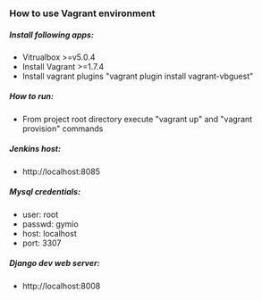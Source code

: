 ### How to use Vagrant environment

##### Install following apps:
 * Vitrualbox >=v5.0.4
 * Install Vagrant >=1.7.4
 * Install vagrant plugins "vagrant plugin install vagrant-vbguest"
##### How to run:
* From project root directory execute "vagrant up" and "vagrant provision" commands

##### Jenkins host:
  * http://localhost:8085
##### Mysql credentials:
 * user:    root
 * passwd:  gymio
 * host:    localhost
 * port:    3307
##### Django dev web server:
 * http://localhost:8008